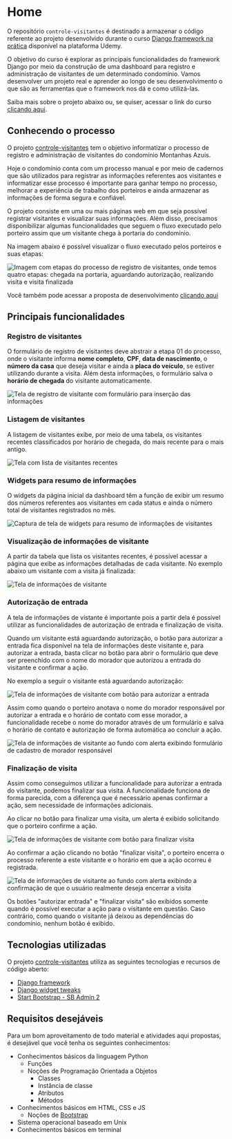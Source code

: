 # Home

O repositório `controle-visitantes` é destinado a armazenar o código referente ao projeto desenvolvido durante o curso [Django framework na prática](http://127.0.0.1) disponível na plataforma Udemy.

O objetivo do curso é explorar as principais funcionalidades do framework Django por meio da construção de uma dashboard para registro e administração de visitantes de um determinado condomínio. Vamos desenvolver um projeto real e aprender ao longo de seu desenvolvimento o que são as ferramentas que o framework nos dá e como utilizá-las.

Saiba mais sobre o projeto abaixo ou, se quiser, acessar o link do curso [clicando aqui](http://127.0.0.1).

## Conhecendo o processo

O projeto [controle-visitantes](https://github.com/djangoframeworknapratica/controle-visitantes) tem o objetivo informatizar o processo de registro e administração de visitantes do condomínio Montanhas Azuis.

Hoje o condomínio conta com um processo manual e por meio de cadernos que são utilizados para registrar as informações referentes aos visitantes e informatizar esse processo é importante para ganhar tempo no processo, melhorar a experiência de trabalho dos porteiros e ainda armazenar as informações de forma segura e confiável.

O projeto consiste em uma ou mais páginas web em que seja possível registrar visitantes e visualizar suas informações. Além disso, precisamos disponibilizar algumas funcionalidades que seguem o fluxo executado pelo porteiro assim que um visitante chega à portaria do condomínio.

Na imagem abaixo é possível visualizar o fluxo executado pelos porteiros e suas etapas:

![Imagem com etapas do processo de registro de visitantes, onde temos quatro etapas: chegada na portaria, aguardando autoriza&#xE7;&#xE3;o, realizando visita e visita finalizada](docs/images/processo-registro.png)

Você também pode acessar a proposta de desenvolvimento [clicando aqui](docs/proposta-de-desenvolvimento.md)

## Principais funcionalidades

### Registro de visitantes

O formulário de registro de visitantes deve abstrair a etapa 01 do processo, onde o visitante informa **nome completo**, **CPF**, **data de nascimento**, o **número da casa** que deseja visitar e ainda a **placa do veículo**, se estiver utilizando durante a visita. Além desta informações, o formulário salva o **horário de chegada** do visitante automaticamente.

![Tela de registro de visitante com formul&#xE1;rio para inser&#xE7;&#xE3;o das informa&#xE7;&#xF5;es](docs/images/screenshot-from-2020-05-11-14-09-52.png)

### Listagem de visitantes

A listagem de visitantes exibe, por meio de uma tabela, os visitantes recentes classificados por horário de chegada, do mais recente para o mais antigo.

![Tela com lista de visitantes recentes](docs/images/screenshot-from-2020-05-11-16-26-59.png)

### Widgets para resumo de informações

O widgets da página inicial da dashboard têm a função de exibir um resumo dos números referentes aos visitantes em cada status e ainda o número total de visitantes registrados no mês.

![Captura de tela de widgets para resumo de informa&#xE7;&#xF5;es de visitantes](docs/images/screenshot_2020-04-08_12-21-52%20%281%29.png)

### Visualização de informações de visitante

A partir da tabela que lista os visitantes recentes, é possível acessar a página que exibe as informações detalhadas de cada visitante. No exemplo abaixo um visitante com a visita já finalizada:

![Tela de informa&#xE7;&#xF5;es de visitante](docs/images/screenshot-from-2020-05-11-16-41-43.png)

### Autorização de entrada

A tela de informações de vistante é importante pois a partir dela é possível utilizar as funcionalidades de autorização de entrada e finalização de visita.

Quando um visitante está aguardando autorização, o botão para autorizar a entrada fica disponível na tela de informações deste visitante e, para autorizar a entrada, basta clicar no botão para abrir o formulário que deve ser preenchido com o nome do morador que autorizou a entrada do visitante e confirmar a ação.

No exemplo a seguir o visitante está aguardando autorização:

![Tela de informa&#xE7;&#xF5;es de visitante com bot&#xE3;o para autorizar a entrada](docs/images/screenshot-from-2020-05-11-16-42-04.png)

Assim como quando o porteiro anotava o nome do morador responsável por autorizar a entrada e o horário de contato com esse morador, a funcionalidade recebe o nome do morador através de um formulário e salva o horário de contato e autorização de forma automática ao concluir a ação.

![Tela de informa&#xE7;&#xF5;es de visitante ao fundo com alerta exibindo formul&#xE1;rio de cadastro de morador respons&#xE1;vel](docs/images/screenshot-from-2020-05-11-16-42-33.png)

### Finalização de visita

Assim como conseguimos utilizar a funcionalidade para autorizar a entrada do visitante, podemos finalizar sua visita. A funcionalidade funciona de forma parecida, com a diferença que é necessário apenas confirmar a ação, sem necessidade de informações adicionais.

Ao clicar no botão para finalizar uma visita, um alerta é exibido solicitando que o porteiro confirme a ação.

![Tela de informa&#xE7;&#xF5;es de visitante com bot&#xE3;o para finalizar visita](docs/images/screenshot-from-2020-05-11-16-42-56.png)

Ao confirmar a ação clicando no botão "finalizar visita", o porteiro encerra o processo referente a este visitante e o horário em que a ação ocorreu é registrada.

![Tela de informa&#xE7;&#xF5;es de visitante ao fundo com alerta exibindo a confirma&#xE7;&#xE3;o de que o usu&#xE1;rio realmente deseja encerrar a visita](docs/images/screenshot-from-2020-05-11-16-43-16.png)

Os botões "autorizar entrada" e "finalizar visita" são exibidos somente quando é possível executar a ação para o visitante em questão. Caso contrário, como quando o visitante já deixou as dependências do condomínio, nenhum botão é exibido.

## Tecnologias utilizadas

O projeto [controle-visitantes](https://github.com/djangoframeworknapratica/controle-visitantes) utiliza as seguintes tecnologias e recursos de código aberto:

* [Django framework](https://www.djangoproject.com/)
* [Django widget tweaks](https://github.com/jazzband/django-widget-tweaks)
* [Start Bootstrap - SB Admin 2](https://github.com/BlackrockDigital/startbootstrap-sb-admin-2)

## Requisitos desejáveis

Para um bom aproveitamento de todo material e atividades aqui propostas, é desejável que você tenha os seguintes conhecimentos:

* Conhecimentos básicos da linguagem Python
  * Funções
  * Noções de Programação Orientada a Objetos
    * Classes
    * Instância de classe
    * Atributos
    * Métodos
* Conhecimentos básicos em HTML, CSS e JS
  * Noções de [Bootstrap](https://getbootstrap.com/)
* Sistema operacional baseado em Unix
* Conhecimentos básicos em terminal
